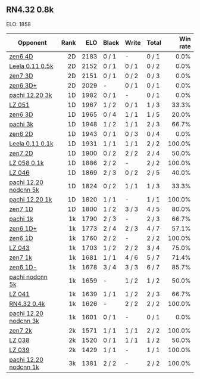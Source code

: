 ## RN4.32 0.8k ##

ELO: 1858

Opponent | Rank | ELO | Black | Write | Total | Win rate
---------|-----:|----:|-------|-------|-------|-------:
[zen6 4D](zen6%204D.md) | 2D | 2183 | 0 / 1 | - | 0 / 1 | 0.0%
[Leela 0.11 0.5k](Leela%200.11%200.5k.md) | 2D | 2152 | 0 / 1 | 0 / 1 | 0 / 2 | 0.0%
[zen7 3D](zen7%203D.md) | 2D | 2151 | 0 / 1 | 0 / 2 | 0 / 3 | 0.0%
[zen6 3D+](zen6%203D+.md) | 2D | 2029 | - | 0 / 1 | 0 / 1 | 0.0%
[pachi 12.20 3k](pachi%2012.20%203k.md) | 1D | 1982 | 0 / 1 | - | 0 / 1 | 0.0%
[LZ 051](LZ%20051.md) | 1D | 1967 | 1 / 2 | 0 / 1 | 1 / 3 | 33.3%
[zen6 3D](zen6%203D.md) | 1D | 1965 | 0 / 4 | 1 / 1 | 1 / 5 | 20.0%
[pachi 3k](pachi%203k.md) | 1D | 1948 | 1 / 2 | 1 / 1 | 2 / 3 | 66.7%
[zen6 2D](zen6%202D.md) | 1D | 1943 | 0 / 1 | 0 / 3 | 0 / 4 | 0.0%
[Leela 0.11 0.1k](Leela%200.11%200.1k.md) | 1D | 1931 | 1 / 1 | 1 / 1 | 2 / 2 | 100.0%
[zen7 2D](zen7%202D.md) | 1D | 1900 | 0 / 2 | 2 / 2 | 2 / 4 | 50.0%
[LZ 058 0.1k](LZ%20058%200.1k.md) | 1D | 1886 | 2 / 2 | - | 2 / 2 | 100.0%
[LZ 046](LZ%20046.md) | 1D | 1869 | 2 / 3 | 0 / 2 | 2 / 5 | 40.0%
[pachi 12.20 nodcnn 5k](pachi%2012.20%20nodcnn%205k.md) | 1D | 1824 | 0 / 2 | 1 / 1 | 1 / 3 | 33.3%
[pachi 12.20 1k](pachi%2012.20%201k.md) | 1D | 1820 | 1 / 1 | - | 1 / 1 | 100.0%
[zen7 1D](zen7%201D.md) | 1D | 1800 | 1 / 2 | 3 / 3 | 4 / 5 | 80.0%
[pachi 1k](pachi%201k.md) | 1k | 1790 | 2 / 3 | - | 2 / 3 | 66.7%
[zen6 1D+](zen6%201D+.md) | 1k | 1773 | 2 / 4 | 2 / 3 | 4 / 7 | 57.1%
[zen6 1D](zen6%201D.md) | 1k | 1760 | 2 / 2 | - | 2 / 2 | 100.0%
[LZ 043](LZ%20043.md) | 1k | 1703 | 1 / 2 | 2 / 2 | 3 / 4 | 75.0%
[zen7 1k](zen7%201k.md) | 1k | 1681 | 1 / 1 | 4 / 6 | 5 / 7 | 71.4%
[zen6 1D-](zen6%201D-.md) | 1k | 1678 | 3 / 4 | 3 / 3 | 6 / 7 | 85.7%
[pachi nodcnn 5k](pachi%20nodcnn%205k.md) | 1k | 1659 | - | 1 / 2 | 1 / 2 | 50.0%
[LZ 041](LZ%20041.md) | 1k | 1639 | 1 / 1 | 1 / 2 | 2 / 3 | 66.7%
[RN4.32 0.4k](RN4.32%200.4k.md) | 1k | 1626 | - | 2 / 2 | 2 / 2 | 100.0%
[pachi 12.20 nodcnn 3k](pachi%2012.20%20nodcnn%203k.md) | 1k | 1601 | 0 / 1 | - | 0 / 1 | 0.0%
[zen7 2k](zen7%202k.md) | 2k | 1571 | 1 / 1 | 1 / 1 | 2 / 2 | 100.0%
[LZ 038](LZ%20038.md) | 2k | 1520 | 0 / 1 | 1 / 1 | 1 / 2 | 50.0%
[LZ 039](LZ%20039.md) | 2k | 1429 | 1 / 1 | - | 1 / 1 | 100.0%
[pachi 12.20 nodcnn 1k](pachi%2012.20%20nodcnn%201k.md) | 3k | 1381 | 2 / 2 | - | 2 / 2 | 100.0%
